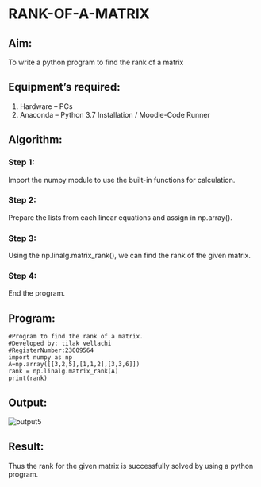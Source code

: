 # RANK-OF-A-MATRIX
## Aim:
To write a python program to find the rank of a matrix
## Equipment’s required:
1. 	Hardware – PCs
2. 	Anaconda – Python 3.7 Installation / Moodle-Code Runner
## Algorithm:
### Step 1: 
Import the numpy module to use the built-in functions for calculation.
### Step 2:
Prepare the lists from each linear equations and assign in np.array().
### Step 3:
Using the np.linalg.matrix_rank(), we can find the rank of the given matrix.
### Step 4:
End the program.

## Program:
```
#Program to find the rank of a matrix.
#Developed by: tilak vellachi 
#RegisterNumber:23009564
import numpy as np
A=np.array([[3,2,5],[1,1,2],[3,3,6]])
rank = np.linalg.matrix_rank(A)
print(rank)
```

## Output:
![output5](https://github.com/Thilak45/RANK-OF-A-MATRIX/assets/138849161/94c2157c-e645-4c0b-a166-d469e21e6cdf)

## Result:
Thus the rank for the given matrix is successfully solved by  using a python program.

